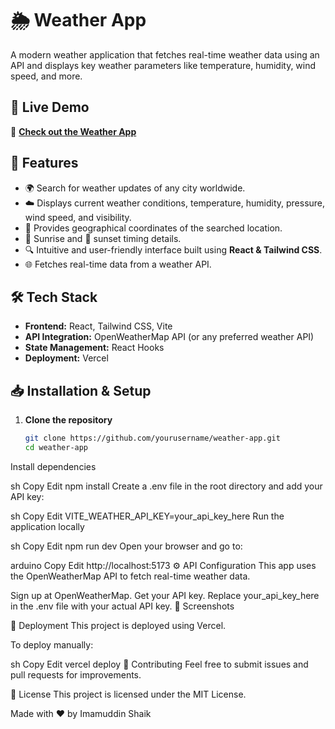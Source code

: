 # 🌦 Weather App

A modern weather application that fetches real-time weather data using an API and displays key weather parameters like temperature, humidity, wind speed, and more.

## 🚀 Live Demo
🔗 **[Check out the Weather App](https://weathertoday-psi.vercel.app/)**

## 📌 Features
- 🌍 Search for weather updates of any city worldwide.
- ☁️ Displays current weather conditions, temperature, humidity, pressure, wind speed, and visibility.
- 📍 Provides geographical coordinates of the searched location.
- 🌅 Sunrise and 🌇 sunset timing details.
- 🔍 Intuitive and user-friendly interface built using **React & Tailwind CSS**.
- 🌐 Fetches real-time data from a weather API.

## 🛠 Tech Stack
- **Frontend:** React, Tailwind CSS, Vite
- **API Integration:** OpenWeatherMap API (or any preferred weather API)
- **State Management:** React Hooks
- **Deployment:** Vercel

## 📥 Installation & Setup

1. **Clone the repository**
   ```sh
   git clone https://github.com/yourusername/weather-app.git
   cd weather-app
Install dependencies

sh
Copy
Edit
npm install
Create a .env file in the root directory and add your API key:

sh
Copy
Edit
VITE_WEATHER_API_KEY=your_api_key_here
Run the application locally

sh
Copy
Edit
npm run dev
Open your browser and go to:

arduino
Copy
Edit
http://localhost:5173
⚙ API Configuration
This app uses the OpenWeatherMap API to fetch real-time weather data.

Sign up at OpenWeatherMap.
Get your API key.
Replace your_api_key_here in the .env file with your actual API key.
📸 Screenshots


🚀 Deployment
This project is deployed using Vercel.

To deploy manually:

sh
Copy
Edit
vercel deploy
🤝 Contributing
Feel free to submit issues and pull requests for improvements.

📄 License
This project is licensed under the MIT License.

Made with ❤️ by Imamuddin Shaik
